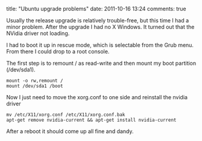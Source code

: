title: "Ubuntu upgrade problems"
date: 2011-10-16 13:24
comments: true



Usually the release upgrade is relatively trouble-free, but this time I had a minor problem. After the upgrade I had no X Windows. It turned out that the NVidia driver not loading.

I had to boot it up in rescue mode, which is selectable from the Grub menu. From there I could drop to a root console.
<!-- more -->

The first step is to remount / as read-write and then mount my boot partition (/dev/sda1).
```
mount -o rw,remount /
mount /dev/sda1 /boot
```
Now I just need to move the xorg.conf to one side and reinstall the nvidia driver
```
mv /etc/X11/xorg.conf /etc/X11/xorg.conf.bak
apt-get remove nvidia-current && apt-get install nvidia-current
```
After a reboot it should come up all fine and dandy.


